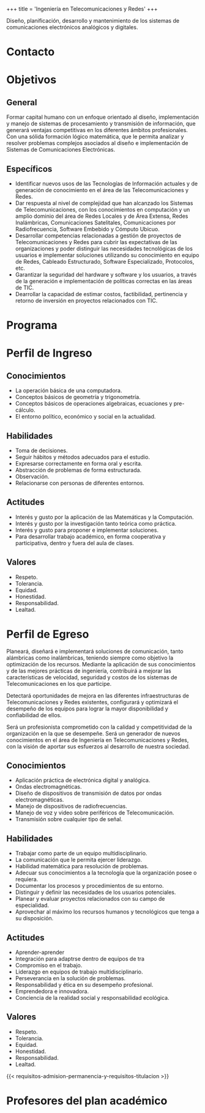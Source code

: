 +++
title = 'Ingeniería en Telecomunicaciones y Redes'
+++

Diseño, planificación, desarrollo y mantenimiento de los sistemas de comunicaciones electrónicos analógicos y digitales.

<!--more-->

# Contacto

# Objetivos

## General

Formar capital humano con un enfoque orientado al diseño, implementación y manejo de sistemas de procesamiento y transmisión de información, que generará ventajas competitivas en los diferentes ámbitos profesionales. Con una sólida formación lógico matemática, que le permita analizar y resolver problemas complejos asociados al diseño e implementación de Sistemas de Comunicaciones Electrónicas.

## Específicos

- Identificar nuevos usos de las Tecnologías de Información actuales y de generación de conocimiento en el área de las Telecomunicaciones y Redes.
- Dar respuesta al nivel de complejidad que han alcanzado los Sistemas de Telecomunicaciones, con los conocimientos en computación y un amplio dominio del área de Redes Locales y de Área Extensa, Redes Inalámbricas, Comunicaciones Satelitales, Comunicaciones por Radiofrecuencia, Software Embebido y Cómputo Ubicuo.
- Desarrollar competencias relacionadas a gestión de proyectos de Telecomunicaciones y Redes para cubrir las expectativas de las organizaciones y poder distinguir las necesidades tecnológicas de los usuarios e implementar soluciones utilizando su conocimiento en equipo de Redes, Cableado Estructurado, Software Especializado, Protocolos, etc.
- Garantizar la seguridad del hardware y software y los usuarios, a través de la generación e implementación de políticas correctas en las áreas de TIC.
- Dearrollar la capacidad de estimar costos, factibilidad, pertinencia y retorno de inversión en proyectos relacionados con TIC.

# Programa

# Perfil de Ingreso

## Conocimientos

- La operación básica de una computadora.
- Conceptos básicos de geometría y trigonometría.
- Conceptos básicos de operaciones algebraicas, ecuaciones y pre-cálculo.
- El entorno político, económico y social en la actualidad.

## Habilidades

- Toma de decisiones.
- Seguir hábitos y métodos adecuados para el estudio.
- Expresarse correctamente en forma oral y escrita.
- Abstracción de problemas de forma estructurada.
- Observación.
- Relacionarse con personas de diferentes entornos.

## Actitudes

- Interés y gusto por la aplicación de las Matemáticas y la Computación.
- Interés y gusto por la investigación tanto teórica como práctica.
- Interés y gusto para proponer e implementar soluciones.
- Para desarrollar trabajo académico, en forma cooperativa y participativa, dentro y fuera del aula de clases.

## Valores

- Respeto.
- Tolerancia.
- Equidad.
- Honestidad.
- Responsabilidad.
- Lealtad.

# Perfil de Egreso


Planeará, diseñará e implementará soluciones de comunicación, tanto alámbricas como inalámbricas, teniendo siempre como objetivo la optimización de los recursos. Mediante la aplicación de sus conocimientos y de las mejores prácticas de ingeniería, contribuirá a mejorar las características de velocidad, seguridad y costos de los sistemas de Telecomunicaciones en los que participe.

Detectará oportunidades de mejora en las diferentes infraestructuras de Telecomunicaciones y Redes existentes, configurará y optimizará el desempeño de los equipos para lograr la mayor disponibilidad y confiabilidad de ellos.

Será un profesionista comprometido con la calidad y competitividad de la organización en la que se desempeñe. Será un generador de nuevos conocimientos en el área de Ingeniería en Telecomunicaciones y Redes, con la visión de aportar sus esfuerzos al desarrollo de nuestra sociedad.

## Conocimientos

- Aplicación práctica de electrónica digital y analógica.
- Ondas electromagnéticas.
- Diseño de dispositivos de transmisión de datos por ondas electromagnéticas.
- Manejo de dispositivos de radiofrecuencias.
- Manejo de voz y video sobre periféricos de Telecomunicación.
- Transmisión sobre cualquier tipo de señal.

## Habilidades

- Trabajar como parte de un equipo multidisciplinario.
- La comunicación que le permita ejercer liderazgo.
- Habilidad matemática para resolución de problemas.
- Adecuar sus conocimientos a la tecnología que la organización posee o requiera.
- Documentar los procesos y procedimientos de su entorno.
- Distinguir y definir las necesidades de los usuarios potenciales.
- Planear y evaluar proyectos relacionados con su campo de especialidad.
- Aprovechar al máximo los recursos humanos y tecnológicos que tenga a su disposición.

## Actitudes

- Aprender-aprender
- Integración para adaptrse dentro de equipos de tra
- Compromiso en el trabajo.
- Liderazgo en equipos de trabajo multidisciplinario.
- Perseverancia en la solución de problemas.
- Responsabilidad y ética en su desempeño profesional.
- Emprendedora e innovadora.
- Conciencia de la realidad social y responsabilidad ecológica.

## Valores

- Respeto.
- Tolerancia.
- Equidad.
- Honestidad.
- Responsabilidad.
- Lealtad.

{{< requisitos-admision-permanencia-y-requisitos-titulacion >}}

# Profesores del plan académico
